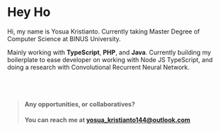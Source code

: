 # Hey Ho

Hi, my name is Yosua Kristianto. Currently taking Master Degree of Computer Science at BINUS University.

Mainly working with **TypeScript**, **PHP**, and **Java**. Currently building my boilerplate to ease developer on working with Node JS TypeScript, and doing a research with Convolutional Recurrent Neural Network. 

<br /> <br />

> #### Any opportunities, or collaboratives? <br />
> #### You can reach me at <a href="mailto:yosua_kristianto144@outlook.com">yosua_kristianto144@outlook.com</a>  

<!---
CuaMcCarsaree44/CuaMcCarsaree44 is a ✨ special ✨ repository because its `README.md` (this file) appears on your GitHub profile.
You can click the Preview link to take a look at your changes.
--->
